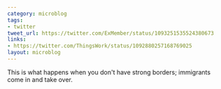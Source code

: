 ```yaml
---
category: microblog
tags:
- twitter
tweet_url: https://twitter.com/ExMember/status/1093251535524380673
links:
- https://twitter.com/ThingsWork/status/1092880257168769025
layout: microblog
---
```

This is what happens when you don't have strong borders; immigrants come in and take over.
